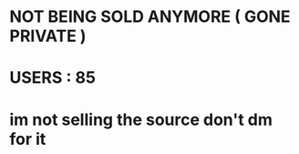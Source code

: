 # NOT BEING SOLD ANYMORE ( GONE PRIVATE )


# USERS : 85

# im not selling the source don't dm for it

